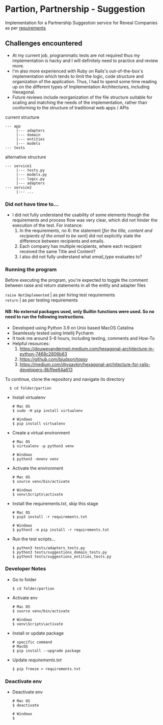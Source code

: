 # Partion, Partnership - Suggestion
 Implementation for a Partnership Suggestion service for Reveal Companies as per [requirements](https://github.com/reveal-co/hiring/tree/master/backend)

## Challenges encountered
- At my current job, programmatic tests are not required thus my implementation is hacky and I will definitely need to practice and review more.
- I'm also more experienced with Ruby on Rails's out-of-the-box's implementation which tends to limit the logic, code structure and organization of the application. Thus, I had to spend some time reading up on the different types of Implementation Architectures, including Hexagonal.
- Future reviews include reorganization of the file structure suitable for scaling and matching the needs of the implementation, rather than conforming to the structure of traditional web apps / APIs

current structure
```shell
--- app
     |--- adapters
     |--- domain
     |--- entities
     |--- models
--- tests
```

alternative structure
```shell
--- service1
     |--- tests.py
     |--- models.py
     |--- logic.py
     |--- adapters
--- service2
     |--- ...
```

### Did not have time to...

- I did not fully understand the usability of some elements though the requirements and process flow was very clear, which did not hinder the execution of the test. For instance:
    1. In the requirements, no 6: the statement [_for the title, content and recipients of the email to be sent_] did not explicitly state the difference between recipients and emails. 
    2. Each company has multiple recipients, where each recipient received the same Title and Content?
    3. I also did not fully understand what _email_type_ evaluates to?

### Running the program

Before executing the program, you're expected to toggle the comment between raise and return statements in all the entity and adapter files

`raise NotImplemented` | as per hiring test requirements <br>
`return` | as per testing requirements

#### NB: No external packages used, only Builtin functions were used. So no need to run the following instructions.

- Developed using Python 3.9 on Unix based MacOS Catalina
- Seamlessly tested using Intellij Pycharm
- It took me around 5-6 hours, including testing, comments and How-To
- Helpful resources:
    1. https://douwevandermeij.medium.com/hexagonal-architecture-in-python-7468c2606b63
    2. https://github.com/bjudson/topsy
    3. https://medium.com/@vsavkin/hexagonal-architecture-for-rails-developers-8b1fee64a613

To continue, clone the repository and navigate its directory

      $ cd folder/partion
      
- Install virtualenv
      
      # Mac OS
      $ sudo -H pip install virtualenv
      
      # Windows
      $ pip install virtualenv
  
- Create a virtual environment
  
      # Mac OS
      $ virtualenv -p python3 venv

      # Windows
      $ python3 -mvenv venv
      
- Activate the environment
  
      # Mac OS
      $ source venv/bin/activate
      
      # Windows
      $ venv\Scripts\activate

- Install the requirements.txt, skip this stage
  
      # Mac OS
      $ pip3 install -r requirements.txt
      
      # Windows
      $ python3 -m pip install -r requirements.txt
    
- Run the test scripts...

      $ python3 tests/adapters_tests.py
      $ python3 tests/suggestions_domain_tests.py
      $ python3 tests/suggestions_entities_tests.py


### Developer Notes

- Go to folder

      $ cd folder/partion

- Activate env

      # Mac OS
      $ source venv/bin/activate

      # Windows
      $ venv\Scripts\activate
  
- Install or update package

      # specific command
      # MacOS
      $ pip install --upgrade package

- Update *requirements.txt*

      $ pip freeze > requirements.txt

### Deactivate env
- Deactivate env

      # Mac OS
      $ deactivate

      # Windows
      $ 
